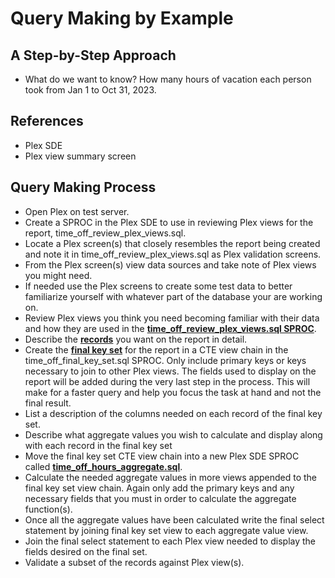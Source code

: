 # Query Making by Example

## A Step-by-Step Approach

- What do we want to know? How many hours of vacation each person took from Jan 1 to Oct 31, 2023.

## References

- Plex SDE
- Plex view summary screen

## Query Making Process

- Open Plex on test server.
- Create a SPROC in the Plex SDE to use in reviewing Plex views for the report, time_off_review_plex_views.sql.
- Locate a Plex screen(s) that closely resembles the report being created and note it in time_off_review_plex_views.sql as Plex validation screens.
- From the Plex screen(s) view data sources and take note of Plex views you might need.
- If needed use the Plex screens to create some test data to better familiarize yourself with whatever part of the database your are working on.
- Review Plex views you think you need becoming familiar with their data and how they are used in the **[time_off_review_plex_views.sql SPROC](../time_off/Scripts/time_off_review_data_sources.sql)**.
- Describe the **[records](../time_off/Scripts/time_off_records.md)** you want on the report in detail.
- Create the **[final key set](../time_off/Scripts/time_off_final_key_set.sql)** for the report in a CTE view chain in the time_off_final_key_set.sql SPROC. Only include primary keys or keys necessary to join to other Plex views. The fields used to display on the report will be added during the very last step in the process.  This will make for a faster query and help you focus the task at hand and not the final result.
- List a description of the columns needed on each record of the final key set.
- Describe what aggregate values you wish to calculate and display along with each record in the final key set
- Move the final key set CTE view chain into a new Plex SDE SPROC called **[time_off_hours_aggregate.sql](../time_off/Scripts/time_off_hours_aggregate.sql)**.
- Calculate the needed aggregate values in more views appended to the final key set view chain. Again only add the primary keys and any necessary fields that you must in order to calculate the aggregate function(s).
- Once all the aggregate values have been calculated write the final select statement by joining final key set view to each aggregate value view.
- Join the final select statement to each Plex view needed to display the fields desired on the final set.
- Validate a subset of the records against Plex view(s).
